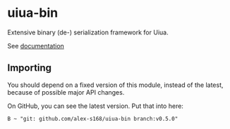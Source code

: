 # uiua-bin
Extensive binary (de-) serialization framework for Uiua.

See [documentation](https://alex-s168.github.io/uiua-bin/)

## Importing
You should depend on a fixed version of this module, instead of the latest, because of possible major API changes.

On GitHub, you can see the latest version. Put that into here:
```
B ~ "git: github.com/alex-s168/uiua-bin branch:v0.5.0"
```
